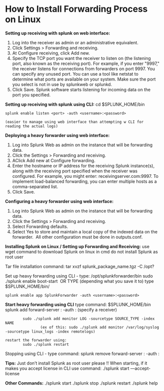 # How to Install Forwarding Process on Linux


**Setting up receiving with splunk on web interface:**

1. Log into the receiver as admin or an administrative equivalent. 
2. Click Settings > Forwarding and receiving. 
3. At Configure receiving, click Add new. 
4. Specify the TCP port you want the receiver to listen on (the listening port, also known as the receiving port). For example, if you enter "9997," the receiver listens for connections from forwarders on port 9997. You can specify any unused port. You can use a tool like netstat to determine what ports are available on your system. Make sure the port you select is not in use by splunkweb or splunkd. 
5. Click Save. Splunk software starts listening for incoming data on the port you specified.


**Setting up receiving with splunk using CLI:**
	cd $SPLUNK_HOME/bin

	splunk enable listen <port> -auth <username>:<password>

	(easier to manage using web interface than attempting w CLI for reading the actual logs)

**Deploying a heavy forwarder using web interface:**

1. Log into Splunk Web as admin on the instance that will be forwarding data. 
2. Click the Settings > Forwarding and receiving. 
3. AClick Add new at Configure forwarding. 
4. Enter the hostname or IP address for the receiving Splunk instance(s), along with the receiving port specified when the receiver was configured. For example, you might enter: receivingserver.com:9997. To implement load-balanced forwarding, you can enter multiple hosts as a comma-separated list. 
5. Click Save.

**Configuring a heavy forwarder using web interface:**

1. Log into Splunk Web as admin on the instance that will be forwarding data. 
2. Click the Settings > Forwarding and receiving. 
3. Select Forwarding defaults. 
4. Select Yes to store and maintain a local copy of the indexed data on the forwarder. 
All other configuration must be done in outputs.conf.


**Installing Splunk on Linux / Setting up Forwarding and Receiving:**
use wget command to download Splunk on linux in cmd
	do not install Splunk as root user

Tar file installation command: tar xvzf splunk_package_name.tgz -C /opt?

Set up heavy forwarding using CLI -
	type:  /opt/splunkforwarder/bin sudo ./splunk enable boot-start 
					OR TYPE (depending what you save it to)
	type $SPLUNK_HOME/bin/

	splunk enable app SplunkForwarder -auth <username>:<password>



**Start heavy forwarding using CLI**
	type command: $SPLUNK_HOME/bin
			splunk add forward-server <host>:<port> -auth <username>:<password>
			(specify a receiver)

			sudo ./splunk add monitor LOG -sourcetype SOURCE_TYPE -index NAME
					(ex of this: sudo ./splunk add monitor /var/log/syslog -sourcetype linux_logs -index remotelogs)

	restart the forwarder using:
			sudo ./splunk restart

Stopping using CLI -
	type command: splunk remove forward-server <host>:<port> -auth <username>:<password>


**Tips:**
Just don’t install Splunk as root user please !!
When starting, if it makes you accept license in CLI use command:  ./splunk start —accept-license


**Other Commands:**
./splunk start
./splunk stop
./splunk restart
./splunk help
